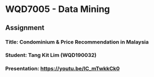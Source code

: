 # WQD7005 - Data Mining
## Assignment
### Title: Condominium & Price Recommendation in Malaysia
### Student: Tang Kit Lim (WQD190032)
### Presentation: https://youtu.be/IC_mTwkkCk0
